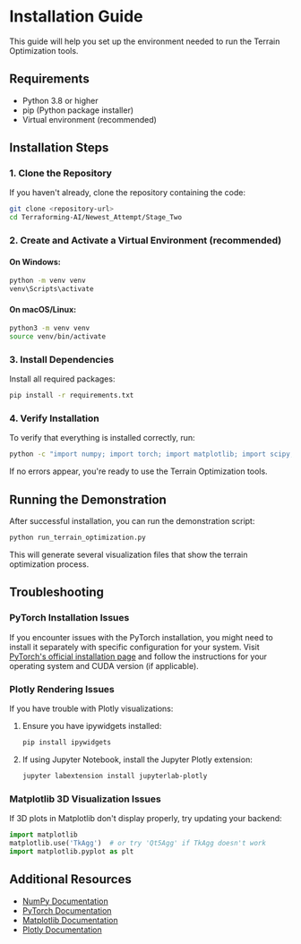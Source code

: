 # Installation Guide

This guide will help you set up the environment needed to run the Terrain Optimization tools.

## Requirements

- Python 3.8 or higher
- pip (Python package installer)
- Virtual environment (recommended)

## Installation Steps

### 1. Clone the Repository

If you haven't already, clone the repository containing the code:

```bash
git clone <repository-url>
cd Terraforming-AI/Newest_Attempt/Stage_Two
```

### 2. Create and Activate a Virtual Environment (recommended)

#### On Windows:
```bash
python -m venv venv
venv\Scripts\activate
```

#### On macOS/Linux:
```bash
python3 -m venv venv
source venv/bin/activate
```

### 3. Install Dependencies

Install all required packages:

```bash
pip install -r requirements.txt
```

### 4. Verify Installation

To verify that everything is installed correctly, run:

```bash
python -c "import numpy; import torch; import matplotlib; import scipy; import plotly; print('All packages imported successfully!')"
```

If no errors appear, you're ready to use the Terrain Optimization tools.

## Running the Demonstration

After successful installation, you can run the demonstration script:

```bash
python run_terrain_optimization.py
```

This will generate several visualization files that show the terrain optimization process.

## Troubleshooting

### PyTorch Installation Issues

If you encounter issues with the PyTorch installation, you might need to install it separately with specific configuration for your system. Visit [PyTorch's official installation page](https://pytorch.org/get-started/locally/) and follow the instructions for your operating system and CUDA version (if applicable).

### Plotly Rendering Issues

If you have trouble with Plotly visualizations:

1. Ensure you have ipywidgets installed:
   ```bash
   pip install ipywidgets
   ```

2. If using Jupyter Notebook, install the Jupyter Plotly extension:
   ```bash
   jupyter labextension install jupyterlab-plotly
   ```

### Matplotlib 3D Visualization Issues

If 3D plots in Matplotlib don't display properly, try updating your backend:

```python
import matplotlib
matplotlib.use('TkAgg')  # or try 'Qt5Agg' if TkAgg doesn't work
import matplotlib.pyplot as plt
```

## Additional Resources

- [NumPy Documentation](https://numpy.org/doc/)
- [PyTorch Documentation](https://pytorch.org/docs/stable/index.html)
- [Matplotlib Documentation](https://matplotlib.org/stable/contents.html)
- [Plotly Documentation](https://plotly.com/python/) 